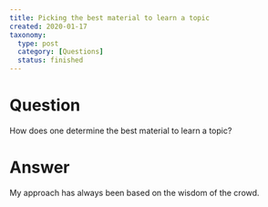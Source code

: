 ```yaml
---
title: Picking the best material to learn a topic
created: 2020-01-17
taxonomy:
  type: post
  category: [Questions]
  status: finished
---
```


# Question
How does one determine the best material to learn a topic?

# Answer
My approach has always been based on the wisdom of the crowd.
